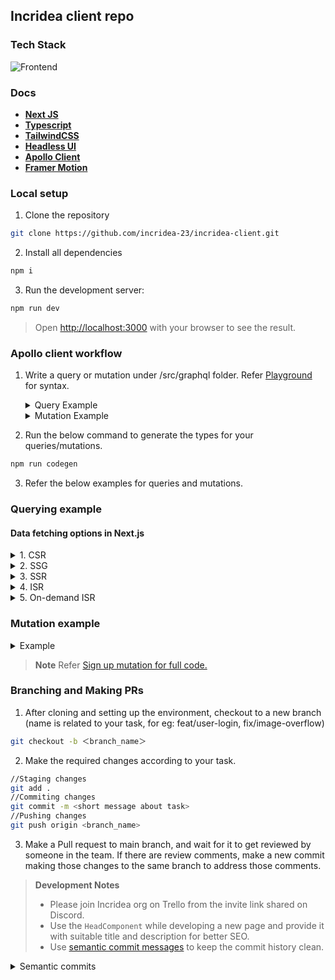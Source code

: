 ## Incridea client repo

### Tech Stack

![Frontend](https://user-images.githubusercontent.com/83623339/217042007-561c14a6-b918-4a03-bd83-96858eee2db8.png)

### Docs

- [**Next JS**](https://nextjs.org/docs/getting-started)
- [**Typescript**](https://www.typescriptlang.org/docs/)
- [**TailwindCSS**](https://tailwindcss.com/docs/installation)
- [**Headless UI**](https://headlessui.com/)
- [**Apollo Client**](https://www.apollographql.com/docs/react/)
- [**Framer Motion**](https://www.framer.com/motion/)

### Local setup

1. Clone the repository

```bash
git clone https://github.com/incridea-23/incridea-client.git
```

2. Install all dependencies

```bash
npm i
```

3. Run the development server:

```bash
npm run dev
```

> Open [http://localhost:3000](http://localhost:3000) with your browser to see the result.

### Apollo client workflow
1. Write a query or mutation under /src/graphql folder. Refer [Playground](https://incridea.onrender.com/graphql) for syntax.
    <details>
      <summary>Query Example</summary>

      ```graphql
      query GetAllUsers {
      users {
        id
        name
        email
      }
      }
      ```

    </details>

    <details>
      <summary>Mutation Example</summary>

      ```graphql
      mutation SignUp($email: String!, $name: String!, $password: String!) {
      signUp(data: { email: $email, name: $name, password: $password }) {
        __typename
        ... on Error {
          message
        }
        ... on MutationSignUpSuccess {
          __typename
        }
      }
    }
      ```

    </details>

2. Run the below command to generate the types for your queries/mutations.
```bash
npm run codegen
```
3. Refer the below examples for queries and mutations.

### Querying example
#### Data fetching options in Next.js

<details>
      <summary>1. CSR</summary>

```typescript
import { useQuery } from '@apollo/client';
import { NextPage } from 'next';
import { GetAllUsersDocument } from '../generated/generated';

const CSR: NextPage = () => {
  const { data, loading, error } = useQuery(GetAllUsersDocument);
  const users = data?.users;

  return (
    <div>
        {loading && <div>Loading...</div>}
        {error && <div>Error: {error.message}</div>}
      {users?.map((user) => (
        <div key={user.id}>{user.name}</div>
      ))}
    </div>
  );
};

export default CSR;
```
</details>

<details>
      <summary>2. SSG</summary>

```typescript
import { NextPage } from 'next';
import { GetAllUsersDocument } from '../generated/generated';
import { initializeApollo } from '../lib/apollo';

const SSG: NextPage<{
  users: {
    id: string;
    name: string;
  }[];
}> = ({ users }) => {
  return (
    <div>
      {users.map((user) => (
        <div key={user.id}>{user.name}</div>
      ))}
    </div>
  );
};

export const getStaticProps = async () => {
  const apolloClient = initializeApollo();
  const res = await apolloClient.query({
    query: GetAllUsersDocument,
  });
  return {
    props: {
      users: res.data.users,
    },
  };
};

export default SSG;
```
</details>
  
<details>
      <summary>3. SSR</summary>
  
Replace `getStaticProps` to `getServerSideProps`.
</details>
  
<details>
      <summary>4. ISR</summary>

Add an invalidate option to SSG.
</details>
  
 <details>
      <summary>5. On-demand ISR</summary>

[Read about it here.](https://nextjs.org/docs/basic-features/data-fetching/incremental-static-regeneration#on-demand-revalidation)
</details>
  
### Mutation example
<details>
  <summary>Example</summary>
  
  ```typescript
import { SignUpDocument } from '@/src/generated/generated';
import { useMutation } from '@apollo/client';  

signUpMutation({
      variables: {
        name: userInfo.name,
        email: userInfo.email,
        password: userInfo.password,
      },
    })
      .then((res) => {
        if (res.data?.signUp.__typename === 'MutationSignUpSuccess') {
          router.push('/auth/verify-email');
        }
      })
      .catch((err) => {
        return err;
      });
```
</details>
  
> **Note**
> Refer [Sign up mutation for full code.](https://github.com/incridea-23/incridea-client/blob/main/src/pages/auth/signup.tsx) 

### Branching and Making PRs

1. After cloning and setting up the environment, checkout to a new branch (name is related to your task, for eg: feat/user-login, fix/image-overflow)

```bash
git checkout -b ＜branch_name＞
```

2. Make the required changes according to your task.

```bash
//Staging changes
git add .
//Commiting changes
git commit -m <short message about task>
//Pushing changes
git push origin <branch_name>
```

3. Make a Pull request to main branch, and wait for it to get reviewed by someone in the team. If there are review comments, make a new commit making those changes to the same branch to address those comments.
  
> **Development Notes**
> - Please join Incridea org on Trello from the invite link shared on Discord.
> - Use the `HeadComponent` while developing a new page and provide it with suitable title and description for better SEO.
> - Use [semantic commit messages](https://gist.github.com/joshbuchea/6f47e86d2510bce28f8e7f42ae84c716) to keep the commit history clean.
<details>
<summary>Semantic commits</summary>
  
```
<type>[optional scope]: <description>

[optional body]

[optional footer(s)]
```
  
- feat – a new feature is introduced with the changes
- fix – a bug fix has occurred
- chore – changes that do not relate to a fix or feature and don't modify src or test files (for example updating dependencies)
- refactor – refactored code that neither fixes a bug nor adds a feature
- docs – updates to documentation such as a the README or other markdown files
- style – changes that do not affect the meaning of the code, likely related to code formatting such as white-space, missing semi-colons, and so on.
- test – including new or correcting previous tests
- perf – performance improvements
- ci – continuous integration related
- build – changes that affect the build system or external dependencies
- revert – reverts a previous commit
</details>
